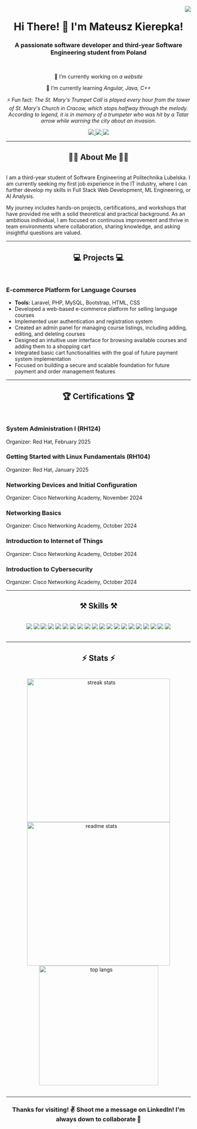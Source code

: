 <img align="right" src="https://visitor-badge.laobi.icu/badge?page_id=MateuszKierepka.MateuszKierepka" />

<h1 align="center">
    Hi There! 👋  
    I'm Mateusz Kierepka!
</h1>

<h3 align="center">A passionate software developer and third-year Software Engineering student from Poland</h3>

<br/>

<div align="center">
 
 🔭 I’m currently working on *a website*
 
 🌱 I’m currently learning *Angular, Java, C++*

⚡ Fun fact: *The St. Mary's Trumpet Call is played every hour from the tower of St. Mary's Church in Cracow, which stops halfway through the melody. According to legend, it is in memory of a trumpeter who was hit by a Tatar arrow while warning the city about an invasion.*

</div>
 
<div align="center"> 
  <a href="mailto:mateusz.kierepka03@gmail.com">
    <img src="https://img.shields.io/badge/Gmail-333333?style=for-the-badge&logo=gmail&logoColor=red" />
  </a>
  <a href="https://www.linkedin.com/in/mateusz-kierepka03" target="_blank">
    <img src="https://img.shields.io/badge/LinkedIn-0077B5?style=for-the-badge&logo=linkedin&logoColor=white" target="_blank" />
  </a>
  <a href="https://www.facebook.com/mateusz.kierepka.90" target="_blank">
     <img src="https://img.shields.io/badge/Facebook-1877F2?style=for-the-badge&logo=facebook&logoColor=white" />
  </a>
</div>

<hr/>

<h2 align="center">👨‍💻 About Me 👨‍💻</h2>
<br/>
<div>
    I am a third-year student of Software Engineering at Politechnika Lubelska. I am currently seeking my first job experience in the IT industry, where I can further develop my skills in Full Stack Web Development, ML Engineering, or AI Analysis.
</div>

<p>
    My journey includes hands-on projects, certifications, and workshops that have provided me with a solid theoretical and practical background. As an ambitious individual, I am focused on continuous improvement and thrive in team environments where collaboration, sharing knowledge, and asking insightful questions are valued.
</p>

<hr/>

<h2 align="center">💻 Projects 💻</h2>
<br/>
<h3>E-commerce Platform for Language Courses</h3>
<ul>
    <li><strong>Tools:</strong> Laravel, PHP, MySQL, Bootstrap, HTML, CSS</li>
    <li>Developed a web-based e-commerce platform for selling language courses</li>
    <li>Implemented user authentication and registration system</li>
    <li>Created an admin panel for managing course listings, including adding, editing, and deleting courses</li>
    <li>Designed an intuitive user interface for browsing available courses and adding them to a shopping cart</li>
    <li>Integrated basic cart functionalities with the goal of future payment system implementation</li>
    <li>Focused on building a secure and scalable foundation for future payment and order management features</li>
</ul>

<hr/>

<h2 align="center">🏆 Certifications 🏆</h2>
<br/>
<h3>System Administration I (RH124)</h3>
<p>Organizer: Red Hat, February 2025</p>
<h3>Getting Started with Linux Fundamentals (RH104)</h3>
<p>Organizer: Red Hat, January 2025</p>
<h3>Networking Devices and Initial Configuration</h3>
<p>Organizer: Cisco Networking Academy, November 2024</p>
<h3>Networking Basics</h3>
<p>Organizer: Cisco Networking Academy, October 2024</p>
<h3>Introduction to Internet of Things</h3>
<p>Organizer: Cisco Networking Academy, October 2024</p>
<h3>Introduction to Cybersecurity</h3>
<p>Organizer: Cisco Networking Academy, October 2024</p>

<hr/>

<h2 align="center">⚒️ Skills ⚒️</h2>
<br/>
<div align="center">
    <img src="https://img.shields.io/badge/Java-ED8B00?style=for-the-badge&logo=java&logoColor=white" />
    <img src="https://img.shields.io/badge/C++-00599C?style=for-the-badge&logo=cplusplus&logoColor=white" />
    <img src="https://img.shields.io/badge/Python-3776AB?style=for-the-badge&logo=python&logoColor=white" />
    <img src="https://img.shields.io/badge/Angular-DD0031?style=for-the-badge&logo=angular&logoColor=white" />
    <img src="https://img.shields.io/badge/Linux-FCC624?style=for-the-badge&logo=linux&logoColor=black" />
    <img src="https://img.shields.io/badge/MySQL-4479A1?style=for-the-badge&logo=mysql&logoColor=white" />
    <img src="https://img.shields.io/badge/HTML5-E34F26?style=for-the-badge&logo=html5&logoColor=white" />
    <img src="https://img.shields.io/badge/CSS3-1572B6?style=for-the-badge&logo=css3&logoColor=white" />
    <img src="https://img.shields.io/badge/JavaScript-F7DF1E?style=for-the-badge&logo=javascript&logoColor=black" />
    <img src="https://img.shields.io/badge/PHP-777BB4?style=for-the-badge&logo=php&logoColor=white" />
    <img src="https://img.shields.io/badge/TypeScript-007ACC?style=for-the-badge&logo=typescript&logoColor=white" />
    <img src="https://img.shields.io/badge/Swift-FA7343?style=for-the-badge&logo=swift&logoColor=white" />
    <img src="https://img.shields.io/badge/Bash-4EAA25?style=for-the-badge&logo=gnubash&logoColor=white" />
    <img src="https://img.shields.io/badge/MongoDB-47A248?style=for-the-badge&logo=mongodb&logoColor=white" />
    <img src="https://img.shields.io/badge/Apache-D22128?style=for-the-badge&logo=apache&logoColor=white" />
    <img src="https://img.shields.io/badge/Docker-2496ED?style=for-the-badge&logo=docker&logoColor=white" />
    <img src="https://img.shields.io/badge/Node.js-339933?style=for-the-badge&logo=nodedotjs&logoColor=white" />
    <img src="https://img.shields.io/badge/Laravel-FF2D20?style=for-the-badge&logo=laravel&logoColor=white" />
    <img src="https://img.shields.io/badge/Qt-41CD52?style=for-the-badge&logo=qt&logoColor=white" />
    <img src="https://img.shields.io/badge/Git-F05032?style=for-the-badge&logo=git&logoColor=white" />
</div>

<br/>
<hr/>

<h2 align="center">⚡ Stats ⚡</h2>
<br>
<div align="center">
  <img width=390 src="https://github-readme-streak-stats.herokuapp.com/?user=MateuszKierepka&count_private=true&theme=react&border_radius=10" alt="streak stats"/>
  <img width=390 src="https://github-readme-stats.vercel.app/api?username=MateuszKierepka&count_private=true&show_icons=true&theme=react&rank_icon=github&border_radius=10" alt="readme stats" />
  <br/>
  <img width=325 align="center" src="https://github-readme-stats.vercel.app/api/top-langs/?username=MateuszKierepka&langs_count=8&layout=compact&theme=react&border_radius=10&size_weight=0.5&count_weight=0.5" alt="top langs" />
</div>

<br/>

<hr/>

<h3 align="center">
    Thanks for visiting! ✌️  
    Shoot me a message on LinkedIn!  
    I'm always down to collaborate 🙂
</h3>

<br/>
